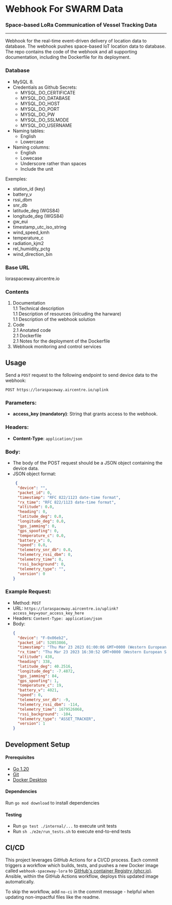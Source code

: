 # Webhook For SWARM Data
### Space-based LoRa Communication of Vessel Tracking Data

---

Webhook for the real-time event-driven delivery of location data to database. The webhook pushes space-based IoT location data to database.   
The repo contains the code of the webhook and all supporting documentation, including the Dockerfile for its deployment.

### Database  
+ MySQL 8.
+ Credentials as Github Secrets:
  + MYSQL_DO_CERTIFICATE
  + MYSQL_DO_DATABASE
  + MYSQL_DO_HOST
  + MYSQL_DO_PORT
  + MYSQL_DO_PW
  + MYSQL_DO_SSLMODE
  + MYSQL_DO_USERNAME
+ Naming tables:
  + English
  + Lowercase
+ Naming columns:
  + English
  + Lowecase
  + Underscore rather than spaces
  + Include the unit

Exemples:
+ station_id           (key)
+ battery_v
+ rssi_dbm
+ snr_db
+ latitude_deg         (WGS84)
+ longitude_deg        (WGS84)
+ gw_eui
+ timestamp_utc_iso_string 
+ wind_speed_kmh
+ temperature_c
+ radiation_kjm2
+ rel_humidity_pctg
+ wind_direction_bin

### Base URL
loraspaceway.aircentre.io

### Contents  
1. Documentation  
 1.1 Technical description  
 1.1 Description of resources (inlcuding the harware)  
 1.1 Description of the webhook solution  
2. Code  
2.1 Anotated code  
2.1 Dockerfile  
2.1 Notes for the deployment of the Dockerfile  
3. Webhook monitoring and control services  


## Usage

Send a `POST` request to the following endpoint to send device data to the webhook:
```
POST https://loraspaceway.aircentre.io/uplink
```

### Parameters:

- **access_key (mandatory)**: String that grants access to the webhook.

### Headers:

- **Content-Type**: `application/json`

### Body:

- The body of the POST request should be a JSON object containing the device data.
- JSON object format:
  ```json
   {
    "device": "",
    "packet_id": 0,
    "timestamp": "RFC 822/1123 date-time format",
    "rx_time": "RFC 822/1123 date-time format",
    "altitude": 0.0,
    "heading": 0,
    "latitude_deg": 0.0,
    "longitude_deg": 0.0,
    "gps_jamming": 0,
    "gps_spoofing": 0,
    "temperature_c": 0.0,
    "battery_v": 0,
    "speed": 0.0,
    "telemetry_snr_db": 0.0,
    "telemetry_rssi_dbm": 0,
    "telemetry_time": 0,
    "rssi_background": 0,
    "telemetry_type": "",
    "version": 0
  }
  ```


### Example Request:
+ Method: `POST`
+ URL: `https://loraspaceway.aircentre.io/uplink?access_key=your_access_key_here`
+ Headers: `Content-Type: application/json`
+ Body:
  ```json
  {
    "device": "F-0x06eb2",
    "packet_id": 52053866,
    "timestamp": "Thu Mar 23 2023 01:00:06 GMT+0000 (Western European Standard Time)",
    "rx_time": "Thu Mar 23 2023 16:30:52 GMT+0000 (Western European Standard Time)",
    "altitude": 438,
    "heading": 338,
    "latitude_deg": 40.2516,
    "longitude_deg": -7.4872,
    "gps_jamming": 84,
    "gps_spoofing": 1,
    "temperature_c": 19,
    "battery_v": 4021,
    "speed": 0,
    "telemetry_snr_db": -9,
    "telemetry_rssi_dbm": -114,
    "telemetry_time": 1679526068,
    "rssi_background": -104,
    "telemetry_type": "ASSET_TRACKER",
    "version": 1
  }
  ```



## Development Setup

#### Prerequisites
- [Go 1.20](https://golang.org/dl/)
- [Git](https://git-scm.com/downloads)
- [Docker Desktop](https://www.docker.com/products/docker-desktop)

#### Dependencies
Run `go mod download` to install dependencies

#### Testing
- Run `go test ./internal/...` to execute unit tests
- Run `sh ./e2e/run_tests.sh` to execute end-to-end tests


## CI/CD
This project leverages GitHub Actions for a CI/CD process. Each commit triggers a workflow which builds, tests, and pushes a new Docker image called `webhook-spaceway-lora` to [GitHub's container Registry (ghcr.io)](https://github.com/AIRCentre/webhook-spaceway-lora/pkgs/container/webhook-spaceway-lora). Ansible, within the GitHub Actions workflow, deploys this updated image automatically.

To skip the workflow, add `no-ci` in the commit message - helpful when updating non-impactful files like the readme.
